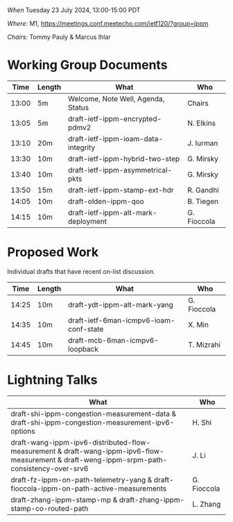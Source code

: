 *When*   Tuesday 23 July 2024, 13:00-15:00 PDT

*Where:*  M1, https://meetings.conf.meetecho.com/ietf120/?group=ippm

*Chairs:* Tommy Pauly & Marcus Ihlar

# Working Group Documents

| Time    | Length | What                                        | Who          |
|---------|--------|---------------------------------------------|--------------|
| 13:00   | 5m     | Welcome, Note Well, Agenda, Status          | Chairs       |
| 13:05   | 5m     | draft-ietf-ippm-encrypted-pdmv2             | N. Elkins    |
| 13:10   | 20m    | draft-ietf-ippm-ioam-data-integrity         | J. Iurman    |
| 13:30   | 10m    | draft-ietf-ippm-hybrid-two-step             | G. Mirsky    |
| 13:40   | 10m    | draft-ietf-ippm-asymmetrical-pkts           | G. Mirsky    |
| 13:50   | 15m    | draft-ietf-ippm-stamp-ext-hdr               | R. Gandhi    |
| 14:05   | 10m    | draft-olden-ippm-qoo                        | B. Tiegen    |
| 14:15   | 10m    | draft-ietf-ippm-alt-mark-deployment         | G. Fioccola  |

# Proposed Work

Individual drafts that have recent on-list discussion.

| Time    | Length | What                                        | Who          |
|---------|--------|---------------------------------------------|--------------|
| 14:25   | 10m    | draft-ydt-ippm-alt-mark-yang                | G. Fioccola  |
| 14:35   | 10m    | draft-ietf-6man-icmpv6-ioam-conf-state      | X. Min       |
| 14:45   | 10m    | draft-mcb-6man-icmpv6-loopback              | T. Mizrahi    |

# Lightning Talks

| What                                            | Who          |
|-------------------------------------------------|--------------|
| draft-shi-ippm-congestion-measurement-data & draft-shi-ippm-congestion-measurement-ipv6-options | H. Shi  |
| draft-wang-ippm-ipv6-distributed-flow-measurement & draft-wang-ippm-ipv6-flow-measurement & draft-weng-ippm-srpm-path-consistency-over-srv6 | J. Li  |
| draft-fz-ippm-on-path-telemetry-yang & draft-fioccola-ippm-on-path-active-measurements | G. Fioccola  |
| draft-zhang-ippm-stamp-mp & draft-zhang-ippm-stamp-co-routed-path | L. Zhang  |
